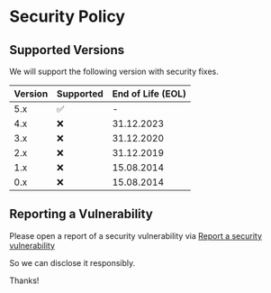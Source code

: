 # Security Policy

## Supported Versions

We will support the following version with security fixes.

| Version | Supported          | End of Life (EOL) |
|---------|--------------------|-------------------|
| 5.x     | :white_check_mark: | -                 |
| 4.x     | :x: | 31.12.2023        |
| 3.x     | :x:                | 31.12.2020        |
| 2.x     | :x:                | 31.12.2019        |
| 1.x     | :x:                | 15.08.2014        |
| 0.x     | :x:                | 15.08.2014        |


## Reporting a Vulnerability

Please open a report of a security vulnerability via
[Report a security vulnerability](https://github.com/urlaubsverwaltung/urlaubsverwaltung/security/advisories/new)

So we can disclose it responsibly.

Thanks!
